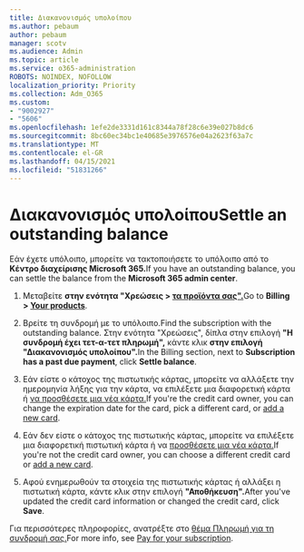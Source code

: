 ```yaml
---
title: Διακανονισμός υπολοίπου
ms.author: pebaum
author: pebaum
manager: scotv
ms.audience: Admin
ms.topic: article
ms.service: o365-administration
ROBOTS: NOINDEX, NOFOLLOW
localization_priority: Priority
ms.collection: Adm_O365
ms.custom:
- "9002927"
- "5606"
ms.openlocfilehash: 1efe2de3331d161c8344a78f28c6e39e027b8dc6
ms.sourcegitcommit: 8bc60ec34bc1e40685e3976576e04a2623f63a7c
ms.translationtype: MT
ms.contentlocale: el-GR
ms.lasthandoff: 04/15/2021
ms.locfileid: "51831266"
---
```

# <a name="settle-an-outstanding-balance"></a><span data-ttu-id="a1217-102">Διακανονισμός υπολοίπου</span><span class="sxs-lookup"><span data-stu-id="a1217-102">Settle an outstanding balance</span></span>

<span data-ttu-id="a1217-103">Εάν έχετε υπόλοιπο, μπορείτε να τακτοποιήσετε το υπόλοιπο από το **Κέντρο διαχείρισης Microsoft 365.**</span><span class="sxs-lookup"><span data-stu-id="a1217-103">If you have an outstanding balance, you can settle the balance from the **Microsoft 365 admin center**.</span></span>

1. <span data-ttu-id="a1217-104">Μεταβείτε **στην ενότητα "Χρεώσεις > [τα προϊόντα σας".](https://go.microsoft.com/fwlink/p/?linkid=842054)**</span><span class="sxs-lookup"><span data-stu-id="a1217-104">Go to **Billing > [Your products](https://go.microsoft.com/fwlink/p/?linkid=842054)**.</span></span>

2. <span data-ttu-id="a1217-105">Βρείτε τη συνδρομή με το υπόλοιπο.</span><span class="sxs-lookup"><span data-stu-id="a1217-105">Find the subscription with the outstanding balance.</span></span> <span data-ttu-id="a1217-106">Στην ενότητα "Χρεώσεις", δίπλα στην επιλογή **"Η συνδρομή έχει τετ-α-τετ πληρωμή",** κάντε κλικ **στην επιλογή "Διακανονισμός υπολοίπου".**</span><span class="sxs-lookup"><span data-stu-id="a1217-106">In the Billing section, next to **Subscription has a past due payment**, click **Settle balance**.</span></span>

3. <span data-ttu-id="a1217-107">Εάν είστε ο κάτοχος της πιστωτικής κάρτας, μπορείτε να αλλάξετε την ημερομηνία λήξης για την κάρτα, να επιλέξετε μια διαφορετική κάρτα ή [να προσθέσετε μια νέα κάρτα.](https://docs.microsoft.com/microsoft-365/commerce/billing-and-payments/manage-payment-methods?view=o365-worldwide)</span><span class="sxs-lookup"><span data-stu-id="a1217-107">If you're the credit card owner, you can change the expiration date for the card, pick a different card, or [add a new card](https://docs.microsoft.com/microsoft-365/commerce/billing-and-payments/manage-payment-methods?view=o365-worldwide).</span></span>

4. <span data-ttu-id="a1217-108">Εάν δεν είστε ο κάτοχος της πιστωτικής κάρτας, μπορείτε να επιλέξετε μια διαφορετική πιστωτική κάρτα ή να [προσθέσετε μια νέα κάρτα.](https://docs.microsoft.com/microsoft-365/commerce/billing-and-payments/manage-payment-methods?view=o365-worldwide)</span><span class="sxs-lookup"><span data-stu-id="a1217-108">If you're not the credit card owner, you can choose a different credit card or [add a new card](https://docs.microsoft.com/microsoft-365/commerce/billing-and-payments/manage-payment-methods?view=o365-worldwide).</span></span>

5. <span data-ttu-id="a1217-109">Αφού ενημερωθούν τα στοιχεία της πιστωτικής κάρτας ή αλλάξει η πιστωτική κάρτα, κάντε κλικ στην επιλογή **"Αποθήκευση".**</span><span class="sxs-lookup"><span data-stu-id="a1217-109">After you've updated the credit card information or changed the credit card, click **Save**.</span></span>

<span data-ttu-id="a1217-110">Για περισσότερες πληροφορίες, ανατρέξτε στο [θέμα Πληρωμή για τη συνδρομή σας.](https://docs.microsoft.com/microsoft-365/commerce/billing-and-payments/pay-for-your-subscription?view=o365-worldwide)</span><span class="sxs-lookup"><span data-stu-id="a1217-110">For more info, see [Pay for your subscription](https://docs.microsoft.com/microsoft-365/commerce/billing-and-payments/pay-for-your-subscription?view=o365-worldwide).</span></span>
